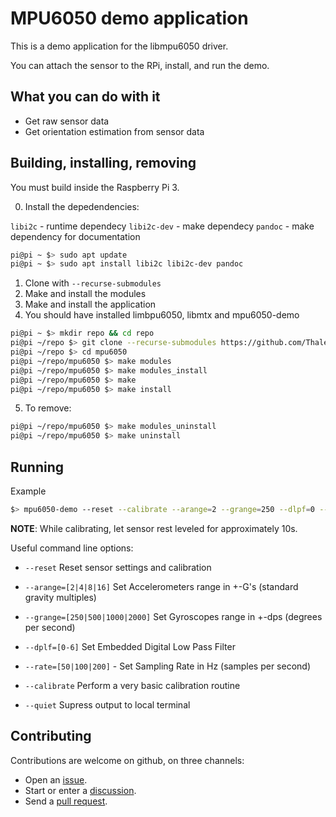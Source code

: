 # MPU6050 demo application

This is a demo application for the libmpu6050 driver.

You can attach the sensor to the RPi, install, and run the demo.

## What you can do with it

- Get raw sensor data
- Get orientation estimation from sensor data

## Building, installing, removing

You must build inside the Raspberry Pi 3.

0. Install the depedendencies:

`libi2c` - runtime dependecy
`libi2c-dev` - make dependecy
`pandoc` - make dependency for documentation

```bash
pi@pi ~ $> sudo apt update 
pi@pi ~ $> sudo apt install libi2c libi2c-dev pandoc
```

1. Clone with `--recurse-submodules`
2. Make and install the modules
3. Make and install the application
4. You should have installed limbpu6050, libmtx and mpu6050-demo

```bash
pi@pi ~ $> mkdir repo && cd repo
pi@pi ~/repo $> git clone --recurse-submodules https://github.com/ThalesBarretto/mpu6050.git
pi@pi ~/repo $> cd mpu6050
pi@pi ~/repo/mpu6050 $> make modules 
pi@pi ~/repo/mpu6050 $> make modules_install
pi@pi ~/repo/mpu6050 $> make
pi@pi ~/repo/mpu6050 $> make install
```

5. To remove:

```bash
pi@pi ~/repo/mpu6050 $> make modules_uninstall
pi@pi ~/repo/mpu6050 $> make uninstall
```

## Running

Example

```bash
$> mpu6050-demo --reset --calibrate --arange=2 --grange=250 --dlpf=0 --rate=100
```

**NOTE**: While calibrating, let sensor rest leveled for approximately 10s.


Useful command line options:

- `--reset` Reset sensor settings and calibration

- `--arange=[2|4|8|16]` Set Accelerometers range in +-G's (standard gravity multiples)

- `--grange=[250|500|1000|2000]` Set Gyroscopes range in +-dps (degrees per second)

- `--dplf=[0-6]` Set Embedded Digital Low Pass Filter

- `--rate=[50|100|200]` - Set Sampling Rate in Hz (samples per second)

- `--calibrate` Perform a very basic calibration routine

- `--quiet` Supress output to local terminal


## Contributing

Contributions are welcome on github, on three channels:

* Open an [issue](<https://github.com/ThalesBarretto/mpu6050/issues>).
* Start or enter a [discussion](<https://github.com/ThalesBarretto/mpu6050/discussions>).
* Send a [pull request](<https://github.com/ThalesBarretto/mpu6050/pulls>).
